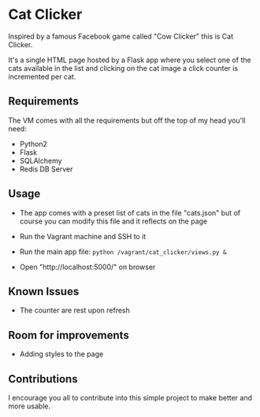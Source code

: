 # Cat Clicker

Inspired by a famous Facebook game called "Cow Clicker" this is Cat Clicker.

It's a single HTML page hosted by a Flask app where you select one of the cats available in the list and clicking on the cat image a click counter is incremented per cat.

## Requirements

The VM comes with all the requirements but off the top of my head you'll need:
  * Python2
  * Flask
  * SQLAlchemy
  * Redis DB Server

## Usage

* The app comes with a preset list of cats in the file "cats.json" but of course you can modify this file and it reflects on the page

* Run the Vagrant machine and SSH to it

* Run the main app file: `python /vagrant/cat_clicker/views.py &`

* Open "http://localhost:5000/" on browser

## Known Issues

* The counter are rest upon refresh

## Room for improvements

* Adding styles to the page

## Contributions

I encourage you all to contribute into this simple project to make better and more usable.